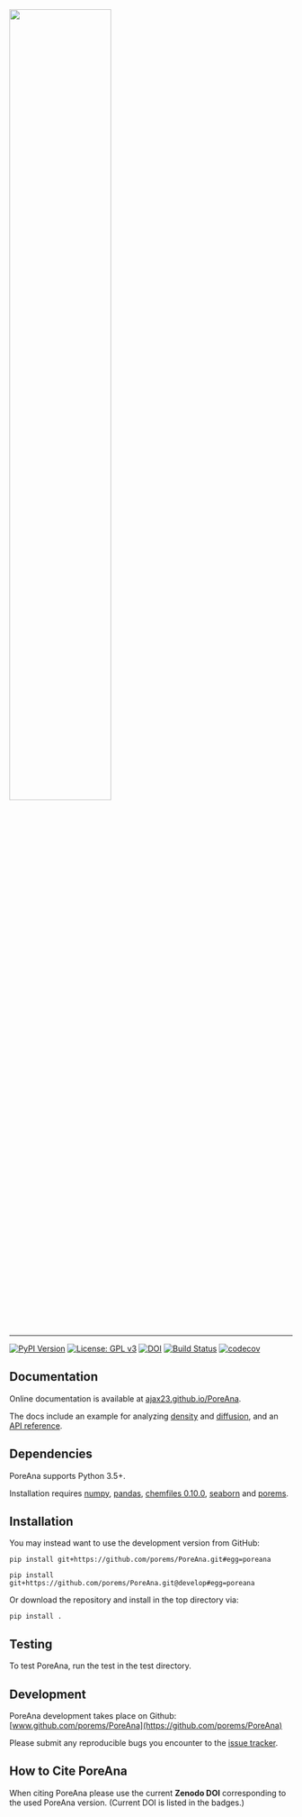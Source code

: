 <img src="https://github.com/PoreMS/PoreAna/blob/main/docsrc/pics/logo_text_sub.svg" width="60%">

--------------------------------------

[![PyPI Version](https://img.shields.io/badge/PyPI-0.2.3-orange)](https://pypi.org/project/PoreAna/)
[![License: GPL v3](https://img.shields.io/badge/License-GPLv3-blue.svg)](https://github.com/PoreMS/PoreAna/blob/main/LICENSE)
[![DOI](https://zenodo.org/badge/DOI/10.5281/zenodo.14056630.svg)](https://doi.org/10.5281/zenodo.14056630)
[![Build Status](https://github.com/PoreMS/PoreAna/actions/workflows/workflow.yml/badge.svg)](https://github.com/PoreMS/PoreAna/actions/workflows/workflow.yml)
[![codecov](https://codecov.io/gh/PoreMS/PoreAna/branch/main/graph/badge.svg)](https://codecov.io/gh/PoreMS/PoreAna)

## Documentation

Online documentation is available at [ajax23.github.io/PoreAna](https://porems.github.io/PoreAna/).

The docs include an example for analyzing [density](https://porems.github.io/PoreAna/density.html) and [diffusion](http://porems.github.io/PoreAna/diffusion.html), and an [API reference](http://porems.github.io/PoreAna/api.html).


## Dependencies

PoreAna supports Python 3.5+.

Installation requires [numpy](https://pypi.org/project/numpy/), [pandas](https://pypi.org/project/pandas/), [chemfiles 0.10.0](https://pypi.org/project/chemfiles/0.8.0/), [seaborn](https://pypi.org/project/seaborn/) and [porems](https://pypi.org/project/porems/).


## Installation

You may instead want to use the development version from GitHub:

    pip install git+https://github.com/porems/PoreAna.git#egg=poreana

    pip install git+https://github.com/porems/PoreAna.git@develop#egg=poreana

Or download the repository and install in the top directory via:

    pip install .


## Testing

To test PoreAna, run the test in the test directory.


## Development

PoreAna development takes place on Github: [www.github.com/porems/PoreAna](https://github.com/porems/PoreAna)

Please submit any reproducible bugs you encounter to the [issue tracker](https://github.com/porems/PoreAna/issues).


## How to Cite PoreAna

When citing PoreAna please use the current **Zenodo DOI** corresponding to the used PoreAna version. (Current DOI is listed in the badges.)

